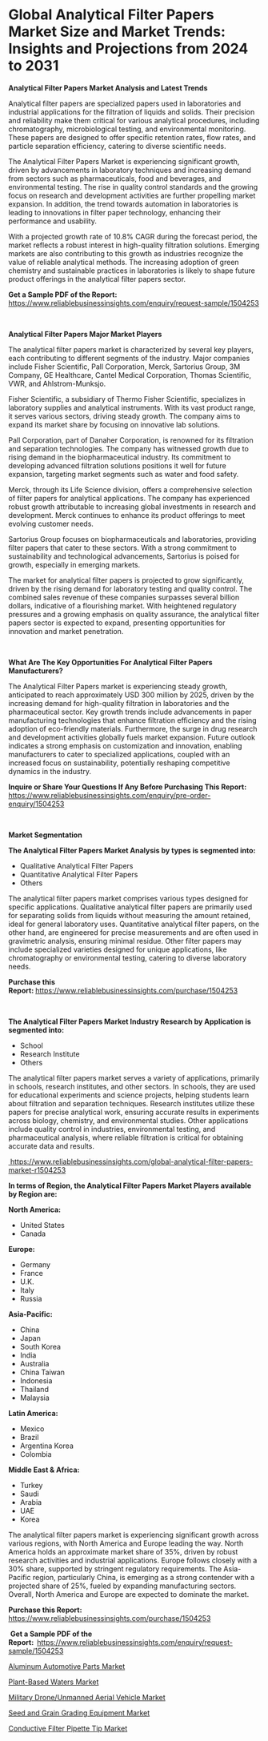 <p><h1>Global Analytical Filter Papers Market Size and Market Trends: Insights and Projections from 2024 to 2031</h1></p><p><strong>Analytical Filter Papers Market Analysis and Latest Trends</strong></p>
<p><p>Analytical filter papers are specialized papers used in laboratories and industrial applications for the filtration of liquids and solids. Their precision and reliability make them critical for various analytical procedures, including chromatography, microbiological testing, and environmental monitoring. These papers are designed to offer specific retention rates, flow rates, and particle separation efficiency, catering to diverse scientific needs.</p><p>The Analytical Filter Papers Market is experiencing significant growth, driven by advancements in laboratory techniques and increasing demand from sectors such as pharmaceuticals, food and beverages, and environmental testing. The rise in quality control standards and the growing focus on research and development activities are further propelling market expansion. In addition, the trend towards automation in laboratories is leading to innovations in filter paper technology, enhancing their performance and usability.</p><p>With a projected growth rate of 10.8% CAGR during the forecast period, the market reflects a robust interest in high-quality filtration solutions. Emerging markets are also contributing to this growth as industries recognize the value of reliable analytical methods. The increasing adoption of green chemistry and sustainable practices in laboratories is likely to shape future product offerings in the analytical filter papers sector.</p></p>
<p><strong>Get a Sample PDF of the Report:&nbsp;</strong> <a href="https://www.reliablebusinessinsights.com/enquiry/request-sample/1504253?utm_campaign=63&utm_medium=2&utm_source=Github&utm_content=ia&utm_term=27092024&utm_id=analytical-filter-papers">https://www.reliablebusinessinsights.com/enquiry/request-sample/1504253</a></p>
<p>&nbsp;</p>
<p><strong>Analytical Filter Papers Major Market Players</strong></p>
<p><p>The analytical filter papers market is characterized by several key players, each contributing to different segments of the industry. Major companies include Fisher Scientific, Pall Corporation, Merck, Sartorius Group, 3M Company, GE Healthcare, Cantel Medical Corporation, Thomas Scientific, VWR, and Ahlstrom-Munksjo.</p><p>Fisher Scientific, a subsidiary of Thermo Fisher Scientific, specializes in laboratory supplies and analytical instruments. With its vast product range, it serves various sectors, driving steady growth. The company aims to expand its market share by focusing on innovative lab solutions.</p><p>Pall Corporation, part of Danaher Corporation, is renowned for its filtration and separation technologies. The company has witnessed growth due to rising demand in the biopharmaceutical industry. Its commitment to developing advanced filtration solutions positions it well for future expansion, targeting market segments such as water and food safety.</p><p>Merck, through its Life Science division, offers a comprehensive selection of filter papers for analytical applications. The company has experienced robust growth attributable to increasing global investments in research and development. Merck continues to enhance its product offerings to meet evolving customer needs.</p><p>Sartorius Group focuses on biopharmaceuticals and laboratories, providing filter papers that cater to these sectors. With a strong commitment to sustainability and technological advancements, Sartorius is poised for growth, especially in emerging markets.</p><p>The market for analytical filter papers is projected to grow significantly, driven by the rising demand for laboratory testing and quality control. The combined sales revenue of these companies surpasses several billion dollars, indicative of a flourishing market. With heightened regulatory pressures and a growing emphasis on quality assurance, the analytical filter papers sector is expected to expand, presenting opportunities for innovation and market penetration.</p></p>
<p>&nbsp;</p>
<p><strong>What Are The Key Opportunities For Analytical Filter Papers Manufacturers?</strong></p>
<p><p>The Analytical Filter Papers market is experiencing steady growth, anticipated to reach approximately USD 300 million by 2025, driven by the increasing demand for high-quality filtration in laboratories and the pharmaceutical sector. Key growth trends include advancements in paper manufacturing technologies that enhance filtration efficiency and the rising adoption of eco-friendly materials. Furthermore, the surge in drug research and development activities globally fuels market expansion. Future outlook indicates a strong emphasis on customization and innovation, enabling manufacturers to cater to specialized applications, coupled with an increased focus on sustainability, potentially reshaping competitive dynamics in the industry.</p></p>
<p><strong>Inquire or Share Your Questions If Any Before Purchasing This Report:</strong> <a href="https://www.reliablebusinessinsights.com/enquiry/pre-order-enquiry/1504253?utm_campaign=63&utm_medium=2&utm_source=Github&utm_content=ia&utm_term=27092024&utm_id=analytical-filter-papers">https://www.reliablebusinessinsights.com/enquiry/pre-order-enquiry/1504253</a></p>
<p>&nbsp;</p>
<p><strong>Market Segmentation</strong></p>
<p><strong>The Analytical Filter Papers Market Analysis by types is segmented into:</strong></p>
<p><ul><li>Qualitative Analytical Filter Papers</li><li>Quantitative Analytical Filter Papers</li><li>Others</li></ul></p>
<p><p>The analytical filter papers market comprises various types designed for specific applications. Qualitative analytical filter papers are primarily used for separating solids from liquids without measuring the amount retained, ideal for general laboratory uses. Quantitative analytical filter papers, on the other hand, are engineered for precise measurements and are often used in gravimetric analysis, ensuring minimal residue. Other filter papers may include specialized varieties designed for unique applications, like chromatography or environmental testing, catering to diverse laboratory needs.</p></p>
<p><strong>Purchase this Report:&nbsp;</strong><a href="https://www.reliablebusinessinsights.com/purchase/1504253?utm_campaign=63&utm_medium=2&utm_source=Github&utm_content=ia&utm_term=27092024&utm_id=analytical-filter-papers">https://www.reliablebusinessinsights.com/purchase/1504253</a></p>
<p>&nbsp;</p>
<p><strong>The Analytical Filter Papers Market Industry Research by Application is segmented into:</strong></p>
<p><ul><li>School</li><li>Research Institute</li><li>Others</li></ul></p>
<p><p>The analytical filter papers market serves a variety of applications, primarily in schools, research institutes, and other sectors. In schools, they are used for educational experiments and science projects, helping students learn about filtration and separation techniques. Research institutes utilize these papers for precise analytical work, ensuring accurate results in experiments across biology, chemistry, and environmental studies. Other applications include quality control in industries, environmental testing, and pharmaceutical analysis, where reliable filtration is critical for obtaining accurate data and results.</p></p>
<p><a href="https://www.reliablebusinessinsights.com/global-analytical-filter-papers-market-r1504253?utm_campaign=63&utm_medium=2&utm_source=Github&utm_content=ia&utm_term=27092024&utm_id=analytical-filter-papers">&nbsp;https://www.reliablebusinessinsights.com/global-analytical-filter-papers-market-r1504253</a></p>
<p><strong>In terms of Region, the Analytical Filter Papers Market Players available by Region are:</strong></p>
<p>
    <p> <strong> North America: </strong>
        <ul>
            <li>United States</li>
            <li>Canada</li>
        </ul>
        </p> 
    <p> <strong> Europe: </strong>
        <ul>
            <li>Germany</li>
            <li>France</li>
            <li>U.K.</li>
            <li>Italy</li>
            <li>Russia</li>
        </ul>
        </p> 
    <p> <strong> Asia-Pacific: </strong>
        <ul>
            <li>China</li>
            <li>Japan</li>
            <li>South Korea</li>
            <li>India</li>
            <li>Australia</li>
            <li>China Taiwan</li>
            <li>Indonesia</li>
            <li>Thailand</li>
            <li>Malaysia</li>
        </ul>
        </p> 
    <p> <strong> Latin America: </strong>
        <ul>
            <li>Mexico</li>
            <li>Brazil</li>
            <li>Argentina Korea</li>
            <li>Colombia</li>
        </ul>
        </p> 
    <p> <strong> Middle East & Africa: </strong>
        <ul>
            <li>Turkey</li>
            <li>Saudi</li>
            <li>Arabia</li>
            <li>UAE</li>
            <li>Korea</li>
        </ul>
    </p>
    </p>
<p><p>The analytical filter papers market is experiencing significant growth across various regions, with North America and Europe leading the way. North America holds an approximate market share of 35%, driven by robust research activities and industrial applications. Europe follows closely with a 30% share, supported by stringent regulatory requirements. The Asia-Pacific region, particularly China, is emerging as a strong contender with a projected share of 25%, fueled by expanding manufacturing sectors. Overall, North America and Europe are expected to dominate the market.</p></p>
<p><strong>Purchase this Report: </strong><a href="https://www.reliablebusinessinsights.com/purchase/1504253?utm_campaign=63&utm_medium=2&utm_source=Github&utm_content=ia&utm_term=27092024&utm_id=analytical-filter-papers">https://www.reliablebusinessinsights.com/purchase/1504253</a></p>
<p>&nbsp;<strong>Get a Sample PDF of the Report:&nbsp;&nbsp;</strong><a href="https://www.reliablebusinessinsights.com/enquiry/request-sample/1504253?utm_campaign=63&utm_medium=2&utm_source=Github&utm_content=ia&utm_term=27092024&utm_id=analytical-filter-papers">https://www.reliablebusinessinsights.com/enquiry/request-sample/1504253</a></p>
<p><strong></strong></p>
<p><p><a href="https://www.linkedin.com/pulse/global-aluminum-automotive-parts-market-trends-forecasts-strategic-3qaqc?trackingId=1OstpyMcQWGiO5IJbHwuxQ%3D%3D&utm_campaign=63&utm_medium=2&utm_source=Github&utm_content=ia&utm_term=27092024&utm_id=analytical-filter-papers">Aluminum Automotive Parts Market</a></p><p><a href="https://github.com/WEISNERADAM/Market-Research-Report-List-1/blob/main/plant-based-waters-market.md?utm_campaign=63&utm_medium=2&utm_source=Github&utm_content=ia&utm_term=27092024&utm_id=analytical-filter-papers">Plant-Based Waters Market</a></p><p><a href="https://github.com/NancyAlvarado586/Market-Research-Report-List-1/blob/main/military-droneunmanned-aerial-vehicle-market.md?utm_campaign=63&utm_medium=2&utm_source=Github&utm_content=ia&utm_term=27092024&utm_id=analytical-filter-papers">Military Drone/Unmanned Aerial Vehicle Market</a></p><p><a href="https://issuu.com/reportprime-2/docs/seed-and-grain-grading-equipment-ma_988818a82a60b6?utm_campaign=63&utm_medium=2&utm_source=Github&utm_content=ia&utm_term=27092024&utm_id=analytical-filter-papers">Seed and Grain Grading Equipment Market</a></p><p><a href="https://issuu.com/reportprime-2/docs/conductive-filter-pipette-tip-marke_72ac154d67db88?utm_campaign=63&utm_medium=2&utm_source=Github&utm_content=ia&utm_term=27092024&utm_id=analytical-filter-papers">Conductive Filter Pipette Tip Market</a></p></p>